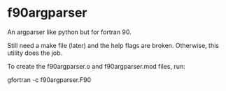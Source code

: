 # f90argparser
An argparser like python but for fortran 90.

Still need a make file (later) and the help flags are broken.  Otherwise, this utility does the job.

To create the f90argparser.o and f90argparser.mod files, run:

gfortran -c f90argparser.F90
